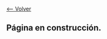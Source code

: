 [<-- Volver](https://github.com/conapps/conapps-iot/blob/master/claseDeDocker/20170815-Storage.md)

## Página en construcción.
